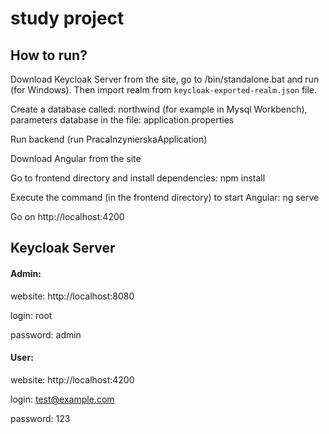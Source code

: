 # study project

## How to run?
Download Keycloak Server from the site, go to /bin/standalone.bat and run (for Windows). Then import realm from `keycloak-exported-realm.json` file.

Create a database called: northwind (for example in Mysql Workbench), parameters database in the file: application.properties

Run backend (run PracaInzynierskaApplication)

Download Angular from the site

Go to frontend directory and install dependencies: npm install

Execute the command (in the frontend directory) to start Angular: ng serve

Go on http://localhost:4200

## Keycloak Server
#### Admin: 
website: http://localhost:8080

login: root

password: admin

#### User:
website: http://localhost:4200

login: test@example.com

password: 123